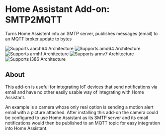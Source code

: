 # Home Assistant Add-on: SMTP2MQTT

Turns Home Assistent into an SMTP server, publishes messages (email) to an MQTT broker.update to bytes

![Supports aarch64 Architecture][aarch64-shield] ![Supports amd64 Architecture][amd64-shield] ![Supports armhf Architecture][armhf-shield] ![Supports armv7 Architecture][armv7-shield] ![Supports i386 Architecture][i386-shield]

## About

This add-on is useful for integrating IoT devices that send notifications via email and have no other easily usable way of integrating with Home Assistant.

An example is a camera whose only real option is sending a motion alert email with a picture attached. After installing this add-on the camera could be configured to use Home Assistant as its SMTP server and its email notifications would then be published to an MQTT topic for easy integration into Home Assistant.

[aarch64-shield]: https://img.shields.io/badge/aarch64-yes-green.svg
[amd64-shield]: https://img.shields.io/badge/amd64-yes-green.svg
[armhf-shield]: https://img.shields.io/badge/armhf-yes-green.svg
[armv7-shield]: https://img.shields.io/badge/armv7-yes-green.svg
[i386-shield]: https://img.shields.io/badge/i386-yes-green.svg
